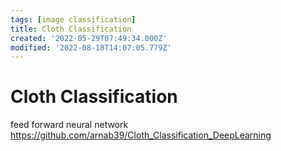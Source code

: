 ```yaml
---
tags: [image classification]
title: Cloth Classification
created: '2022-05-29T07:49:34.000Z'
modified: '2022-08-18T14:07:05.779Z'
---
```


# Cloth Classification

feed forward neural network
https://github.com/arnab39/Cloth_Classification_DeepLearning

